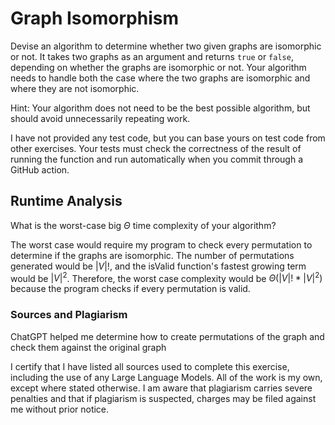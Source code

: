 # Graph Isomorphism

Devise an algorithm to determine whether two given graphs are isomorphic or not.
It takes two graphs as an argument and returns `true` or `false`, depending on
whether the graphs are isomorphic or not. Your algorithm needs to handle both
the case where the two graphs are isomorphic and where they are not isomorphic.

Hint: Your algorithm does not need to be the best possible algorithm, but should
avoid unnecessarily repeating work.

I have not provided any test code, but you can base yours on test code from
other exercises. Your tests must check the correctness of the result of running
the function and run automatically when you commit through a GitHub action.

## Runtime Analysis

What is the worst-case big $\Theta$ time complexity of your algorithm?

The worst case would require my program to check every permutation to determine if the graphs are isomorphic. The number of permutations generated would be $|V|!$, and the isValid function's fastest growing term would be $|V|^2$. Therefore, the worst case complexity would be $\Theta(|V|! * |V|^2)$ because the program checks if every permutation is valid. 

### Sources and Plagiarism

ChatGPT helped me determine how to create permutations of the graph and check them against the original graph 

I certify that I have listed all sources used to complete this exercise, including the use of any Large Language Models. All of the work is my own, except where stated otherwise. I am aware that plagiarism carries severe penalties and that if plagiarism is suspected, charges may be filed against me without prior notice.

